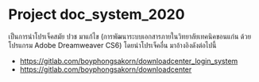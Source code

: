 # Project doc_system_2020
เป็นการนำโปรเจ็คสมัย ปวช มาแก้ไข (การพัฒนาระบบเอกสารภายในวิทยาลัยเทคนิคขอนแก่น ด้วยโปรแกรม Adobe Dreamweaver CS6) โดยนำโปรเจ็คอื่น มาอ้างอิงดังต่อไปนี้ 
- https://gitlab.com/boyphongsakorn/downloadcenter_login_system
- https://gitlab.com/boyphongsakorn/downloadcenter

